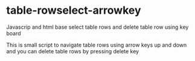 # table-rowselect-arrowkey
Javascrip and html base select table rows and delete table row using key board

This is small script to navigate table rows using arrow keys up and down and you can delete table rows by pressing delete key